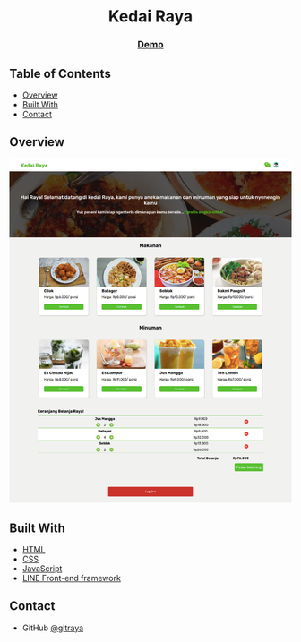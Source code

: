 <h1 align="center">Kedai Raya</h1>

<div align="center">
  <h3>
    <a href="https://gitraya.github.io/product-landing-page/">
      Demo
    </a>
  </h3>
</div>


## Table of Contents

- [Overview](#overview)
- [Built With](#built-with)
- [Contact](#contact)


## Overview

![screenshot](https://github.com/gitraya/kedai-raya/blob/main/assets/images/overviewkedairaya.png)


## Built With

- [HTML](https://html.spec.whatwg.org/)
- [CSS](https://www.w3.org/Style/CSS/Overview.en.html)
- [JavaScript](https://www.ecma-international.org/publications-and-standards/standards/ecma-262/)
- [LINE Front-end framework](https://developers.line.biz/en/docs/liff/overview/)

## Contact

- GitHub [@gitraya](https://github.com/gitraya)
